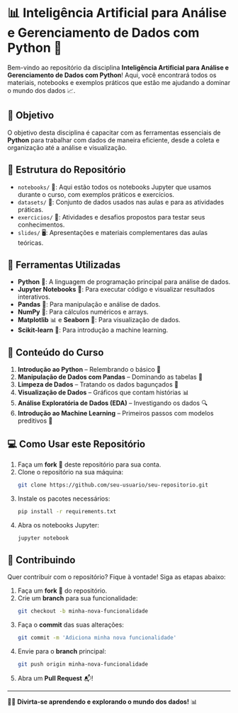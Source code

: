 # 📊 Inteligência Artificial para Análise e Gerenciamento de Dados com Python 🐍

Bem-vindo ao repositório da disciplina **Inteligência Artificial para Análise e Gerenciamento de Dados com Python**! Aqui, você encontrará todos os materiais, notebooks e exemplos práticos que estão me ajudando a dominar o mundo dos dados 📈.

## 🎯 Objetivo

O objetivo desta disciplina é capacitar com as ferramentas essenciais de **Python** para trabalhar com dados de maneira eficiente, desde a coleta e organização até a análise e visualização.

## 📁 Estrutura do Repositório

- `notebooks/` 📓: Aqui estão todos os notebooks Jupyter que usamos durante o curso, com exemplos práticos e exercícios.
- `datasets/` 📂: Conjunto de dados usados nas aulas e para as atividades práticas.
- `exercicios/` 📝: Atividades e desafios propostos para testar seus conhecimentos.
- `slides/` 🖥️: Apresentações e materiais complementares das aulas teóricas.

## 🚀 Ferramentas Utilizadas

- **Python** 🐍: A linguagem de programação principal para análise de dados.
- **Jupyter Notebooks** 📓: Para executar código e visualizar resultados interativos.
- **Pandas** 🐼: Para manipulação e análise de dados.
- **NumPy** 🔢: Para cálculos numéricos e arrays.
- **Matplotlib** 📊 e **Seaborn** 🎨: Para visualização de dados.
- **Scikit-learn** 🤖: Para introdução a machine learning.

## 📅 Conteúdo do Curso

1. **Introdução ao Python** – Relembrando o básico 🐍
2. **Manipulação de Dados com Pandas** – Dominando as tabelas 🐼
3. **Limpeza de Dados** – Tratando os dados bagunçados 🧹
4. **Visualização de Dados** – Gráficos que contam histórias 📊
5. **Análise Exploratória de Dados (EDA)** – Investigando os dados 🔍
6. **Introdução ao Machine Learning** – Primeiros passos com modelos preditivos 🤖

## 💻 Como Usar este Repositório

1. Faça um **fork** 🍴 deste repositório para sua conta.
2. Clone o repositório na sua máquina:
    ```bash
    git clone https://github.com/seu-usuario/seu-repositorio.git
    ```
3. Instale os pacotes necessários:
    ```bash
    pip install -r requirements.txt
    ```
4. Abra os notebooks Jupyter:
    ```bash
    jupyter notebook
    ```

## 🤝 Contribuindo

Quer contribuir com o repositório? Fique à vontade! Siga as etapas abaixo:

1. Faça um **fork** 🍴 do repositório.
2. Crie um **branch** para sua funcionalidade:
    ```bash
    git checkout -b minha-nova-funcionalidade
    ```
3. Faça o **commit** das suas alterações:
    ```bash
    git commit -m 'Adiciona minha nova funcionalidade'
    ```
4. Envie para o **branch** principal:
    ```bash
    git push origin minha-nova-funcionalidade
    ```
5. Abra um **Pull Request** 📬!


---

👨‍🏫 **Divirta-se aprendendo e explorando o mundo dos dados!** 📊

